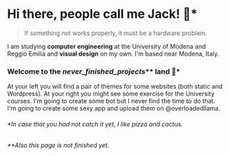 # Hi there, people call me Jack! 🌵*

> If something not works properly,
> it must be a hardware problem.

I am studying **computer engineering** at the University of Modena and Reggio Emilia and **visual design** on my own.
I'm based near Modena, Italy.

### Welcome to the *never_finished_projects*** land 🍕* 
At your left you will find a pair of themes for some websites (both static and Wordpress). At your right you might see some exercise for the University courses. I'm going to create some bot but I never find the time to do that. I'm going to create some sexy app and upload them on @overloadedllama.

###### *In case that you  had not catch it yet, I like pizza and cactus.
###### **Also this page is not finished yet. 


